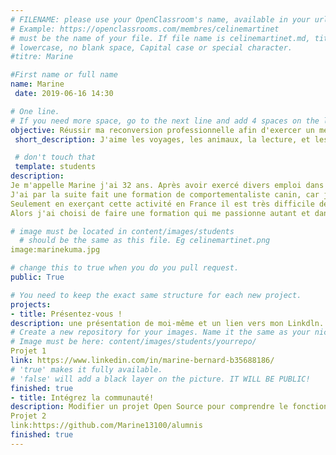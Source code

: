 ```yaml
---
# FILENAME: please use your OpenClassroom's name, available in your url.
# Example: https://openclassrooms.com/membres/celinemartinet
# must be the name of your file. If file name is celinemartinet.md, title is celinemartinet.
# lowercase, no blank space, Capital case or special character.
#titre: Marine

#First name or full name
name: Marine
 date: 2019-06-16 14:30

# One line.
# If you need more space, go to the next line and add 4 spaces on the left, as in 'description'.
objective: Réussir ma reconversion professionnelle afin d'exercer un métier qui me passionne. 
 short_description: J'aime les voyages, les animaux, la lecture, et les jeux vidéos, mais aussi l'univers apple et l'informatique. C'est pour cela que je commence une reconversion DA IOS. 

 # don't touch that
 template: students
description:
Je m'appelle Marine j'ai 32 ans. Après avoir exercé divers emploi dans lesquels je m'épanouissais pas.
J'ai par la suite fait une formation de comportementaliste canin, car je suis passionné par les chiens.
Seulement en exerçant cette activité en France il est très difficile de pouvoir en vivre. 
Alors j'ai choisi de faire une formation qui me passionne autant et dans laquelle il y a de l'avenir.

# image must be located in content/images/students
  # should be the same as this file. Eg celinemartinet.png 
image:marinekuma.jpg

# change this to true when you do you pull request.
public: True

# You need to keep the exact same structure for each new project.
projects:
- title: Présentez-vous !
description: une présentation de moi-même et un lien vers mon Linkdln.
# Create a new repository for your images. Name it the same as your nickname and profile picture.
# Image must be here: content/images/students/yourrepo/
Projet 1
link: https://www.linkedin.com/in/marine-bernard-b35688186/
# 'true' makes it fully available.
# 'false' will add a black layer on the picture. IT WILL BE PUBLIC!
finished: true
- title: Intégrez la communauté!
description: Modifier un projet Open Source pour comprendre le fonctionnement de Git, de Github et des pull requests.
Projet 2
link:https://github.com/Marine13100/alumnis
finished: true
---
```


